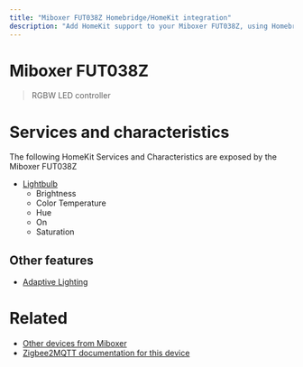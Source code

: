 ```yaml
---
title: "Miboxer FUT038Z Homebridge/HomeKit integration"
description: "Add HomeKit support to your Miboxer FUT038Z, using Homebridge, Zigbee2MQTT and homebridge-z2m."
---
```

<!---
This file has been GENERATED using src/docgen/docgen.ts
DO NOT EDIT THIS FILE MANUALLY!
-->
# Miboxer FUT038Z
> RGBW LED controller


# Services and characteristics
The following HomeKit Services and Characteristics are exposed by
the Miboxer FUT038Z

* [Lightbulb](../../light.md)
  * Brightness
  * Color Temperature
  * Hue
  * On
  * Saturation

## Other features
* [Adaptive Lighting](../../light.md)

# Related
* [Other devices from Miboxer](../index.md#miboxer)
* [Zigbee2MQTT documentation for this device](https://www.zigbee2mqtt.io/devices/FUT038Z.html)